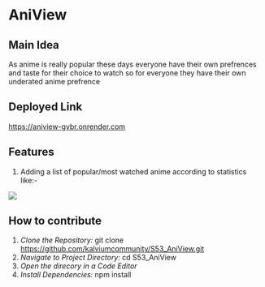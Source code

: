 # AniView 

## Main Idea
As anime is really popular these days everyone have their own prefrences and taste for their choice to watch so for everyone they have their own underated anime prefrence

## Deployed Link 
https://aniview-gvbr.onrender.com

## Features
1. Adding a list of popular/most watched anime according to statistics like:-

![](https://preview.redd.it/top-10-anime-of-the-week-spring-2023-anime-corner-v0-cyjwc5lfquta1.png?auto=webp&s=dc0dc554a15171e05102784adc0d94ca3666ce48)

## How to contribute 
1. *Clone the Repository:*
git clone https://github.com/kalviumcommunity/S53_AniView.git
2. *Navigate to Project Directory:* cd S53_AniView
3. *Open the direcory in a Code Editor*
4. *Install Dependencies:* npm install

